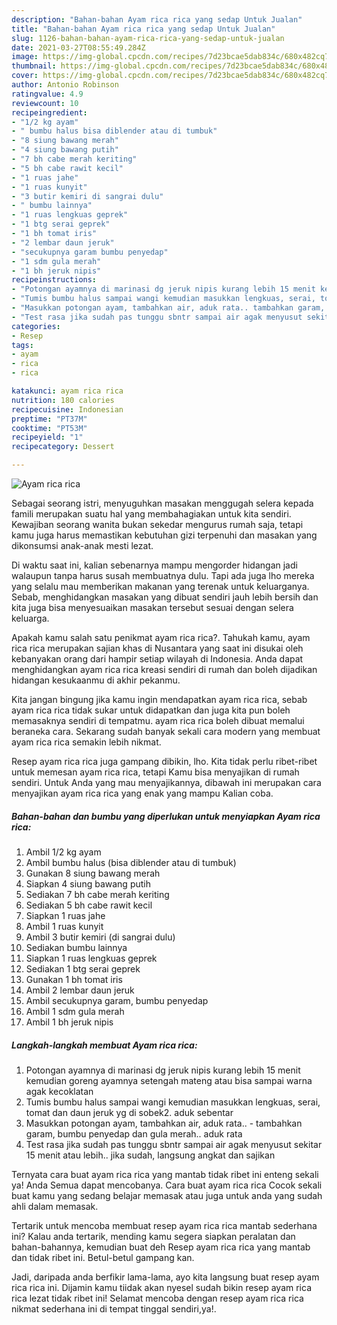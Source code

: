 ```yaml
---
description: "Bahan-bahan Ayam rica rica yang sedap Untuk Jualan"
title: "Bahan-bahan Ayam rica rica yang sedap Untuk Jualan"
slug: 1126-bahan-bahan-ayam-rica-rica-yang-sedap-untuk-jualan
date: 2021-03-27T08:55:49.284Z
image: https://img-global.cpcdn.com/recipes/7d23bcae5dab834c/680x482cq70/ayam-rica-rica-foto-resep-utama.jpg
thumbnail: https://img-global.cpcdn.com/recipes/7d23bcae5dab834c/680x482cq70/ayam-rica-rica-foto-resep-utama.jpg
cover: https://img-global.cpcdn.com/recipes/7d23bcae5dab834c/680x482cq70/ayam-rica-rica-foto-resep-utama.jpg
author: Antonio Robinson
ratingvalue: 4.9
reviewcount: 10
recipeingredient:
- "1/2 kg ayam"
- " bumbu halus bisa diblender atau di tumbuk"
- "8 siung bawang merah"
- "4 siung bawang putih"
- "7 bh cabe merah keriting"
- "5 bh cabe rawit kecil"
- "1 ruas jahe"
- "1 ruas kunyit"
- "3 butir kemiri di sangrai dulu"
- " bumbu lainnya"
- "1 ruas lengkuas geprek"
- "1 btg serai geprek"
- "1 bh tomat iris"
- "2 lembar daun jeruk"
- "secukupnya garam bumbu penyedap"
- "1 sdm gula merah"
- "1 bh jeruk nipis"
recipeinstructions:
- "Potongan ayamnya di marinasi dg jeruk nipis kurang lebih 15 menit kemudian goreng ayamnya setengah mateng atau bisa sampai warna agak kecoklatan"
- "Tumis bumbu halus sampai wangi kemudian masukkan lengkuas, serai, tomat dan daun jeruk yg di sobek2. aduk sebentar"
- "Masukkan potongan ayam, tambahkan air, aduk rata.. tambahkan garam, bumbu penyedap dan gula merah.. aduk rata"
- "Test rasa jika sudah pas tunggu sbntr sampai air agak menyusut sekitar 15 menit atau lebih.. jika sudah, langsung angkat dan sajikan"
categories:
- Resep
tags:
- ayam
- rica
- rica

katakunci: ayam rica rica 
nutrition: 180 calories
recipecuisine: Indonesian
preptime: "PT37M"
cooktime: "PT53M"
recipeyield: "1"
recipecategory: Dessert

---
```



![Ayam rica rica](https://img-global.cpcdn.com/recipes/7d23bcae5dab834c/680x482cq70/ayam-rica-rica-foto-resep-utama.jpg)

Sebagai seorang istri, menyuguhkan masakan menggugah selera kepada famili merupakan suatu hal yang membahagiakan untuk kita sendiri. Kewajiban seorang  wanita bukan sekedar mengurus rumah saja, tetapi kamu juga harus memastikan kebutuhan gizi terpenuhi dan masakan yang dikonsumsi anak-anak mesti lezat.

Di waktu  saat ini, kalian sebenarnya mampu mengorder hidangan jadi walaupun tanpa harus susah membuatnya dulu. Tapi ada juga lho mereka yang selalu mau memberikan makanan yang terenak untuk keluarganya. Sebab, menghidangkan masakan yang dibuat sendiri jauh lebih bersih dan kita juga bisa menyesuaikan masakan tersebut sesuai dengan selera keluarga. 



Apakah kamu salah satu penikmat ayam rica rica?. Tahukah kamu, ayam rica rica merupakan sajian khas di Nusantara yang saat ini disukai oleh kebanyakan orang dari hampir setiap wilayah di Indonesia. Anda dapat menghidangkan ayam rica rica kreasi sendiri di rumah dan boleh dijadikan hidangan kesukaanmu di akhir pekanmu.

Kita jangan bingung jika kamu ingin mendapatkan ayam rica rica, sebab ayam rica rica tidak sukar untuk didapatkan dan juga kita pun boleh memasaknya sendiri di tempatmu. ayam rica rica boleh dibuat memalui beraneka cara. Sekarang sudah banyak sekali cara modern yang membuat ayam rica rica semakin lebih nikmat.

Resep ayam rica rica juga gampang dibikin, lho. Kita tidak perlu ribet-ribet untuk memesan ayam rica rica, tetapi Kamu bisa menyajikan di rumah sendiri. Untuk Anda yang mau menyajikannya, dibawah ini merupakan cara menyajikan ayam rica rica yang enak yang mampu Kalian coba.

<!--inarticleads1-->

##### Bahan-bahan dan bumbu yang diperlukan untuk menyiapkan Ayam rica rica:

1. Ambil 1/2 kg ayam
1. Ambil  bumbu halus (bisa diblender atau di tumbuk)
1. Gunakan 8 siung bawang merah
1. Siapkan 4 siung bawang putih
1. Sediakan 7 bh cabe merah keriting
1. Sediakan 5 bh cabe rawit kecil
1. Siapkan 1 ruas jahe
1. Ambil 1 ruas kunyit
1. Ambil 3 butir kemiri (di sangrai dulu)
1. Sediakan  bumbu lainnya
1. Siapkan 1 ruas lengkuas geprek
1. Sediakan 1 btg serai geprek
1. Gunakan 1 bh tomat iris
1. Ambil 2 lembar daun jeruk
1. Ambil secukupnya garam, bumbu penyedap
1. Ambil 1 sdm gula merah
1. Ambil 1 bh jeruk nipis




<!--inarticleads2-->

##### Langkah-langkah membuat Ayam rica rica:

1. Potongan ayamnya di marinasi dg jeruk nipis kurang lebih 15 menit kemudian goreng ayamnya setengah mateng atau bisa sampai warna agak kecoklatan
1. Tumis bumbu halus sampai wangi kemudian masukkan lengkuas, serai, tomat dan daun jeruk yg di sobek2. aduk sebentar
1. Masukkan potongan ayam, tambahkan air, aduk rata.. - tambahkan garam, bumbu penyedap dan gula merah.. aduk rata
1. Test rasa jika sudah pas tunggu sbntr sampai air agak menyusut sekitar 15 menit atau lebih.. jika sudah, langsung angkat dan sajikan




Ternyata cara buat ayam rica rica yang mantab tidak ribet ini enteng sekali ya! Anda Semua dapat mencobanya. Cara buat ayam rica rica Cocok sekali buat kamu yang sedang belajar memasak atau juga untuk anda yang sudah ahli dalam memasak.

Tertarik untuk mencoba membuat resep ayam rica rica mantab sederhana ini? Kalau anda tertarik, mending kamu segera siapkan peralatan dan bahan-bahannya, kemudian buat deh Resep ayam rica rica yang mantab dan tidak ribet ini. Betul-betul gampang kan. 

Jadi, daripada anda berfikir lama-lama, ayo kita langsung buat resep ayam rica rica ini. Dijamin kamu tiidak akan nyesel sudah bikin resep ayam rica rica lezat tidak ribet ini! Selamat mencoba dengan resep ayam rica rica nikmat sederhana ini di tempat tinggal sendiri,ya!.


